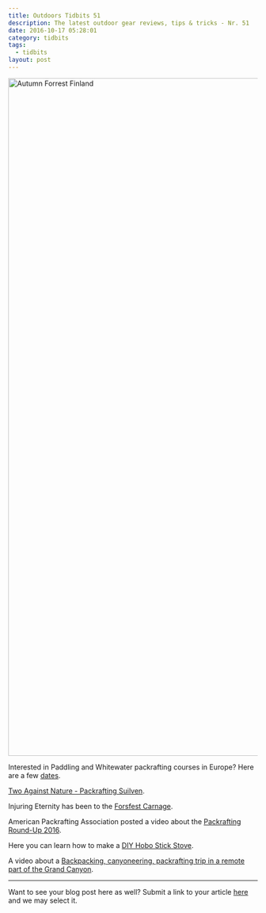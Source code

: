```yaml
---
title: Outdoors Tidbits 51
description: The latest outdoor gear reviews, tips & tricks - Nr. 51
date: 2016-10-17 05:28:01
category: tidbits
tags:
  - tidbits
layout: post
---
```

<a data-flickr-embed="true"  href="https://www.flickr.com/photos/90204224@N07/15515018692/in/photolist-yTVuXM-pCTf3y-pD1wwh-pD1xwd-ovtumV-gr7UtQ-gr85Uk-gr83Kk-durBYf-dukV8M-durrUE-durtFC-dukZ48-gMCaYa-gMCfAh-dzMRFf-dzGS9r-dzNm15-dzNoKU-dzGWRp-dzGWgg-dzGZe6-dzNqR3-dzNrCC-dzNu6h-dzH2GH" title="Autumn Forrest Finland"><img src="https://c5.staticflickr.com/4/3947/15515018692_29d8cfc469_k.jpg" width="2048" height="1367" alt="Autumn Forrest Finland"></a><script async src="//embedr.flickr.com/assets/client-code.js" charset="utf-8"></script>

Interested in Paddling and Whitewater packrafting courses in Europe? Here are a few [dates](http://www.outdooranimation.be/kalender-2017/).

[Two Against Nature - Packrafting Suilven](http://www.songofthepaddle.co.uk/forum/showthread.php?52516-Two-Against-Nature-To-Suilven-and-Beyond).

Injuring Eternity has been to the [Forsfest Carnage](https://injuringeternity.net/2016/10/11/forsfest-carnage/).

American Packrafting Association posted a video about the [Packrafting Round-Up 2016](https://vimeo.com/187153577).

Here you can learn how to make a [DIY Hobo Stick Stove](https://www.youtube.com/watch?v=bbnxtiL9anQ&feature=youtu.be).

A video about a [Backpacking, canyoneering, packrafting trip in a remote part of the Grand Canyon](https://www.youtube.com/watch?v=nQUnF-XjVbU).

---

Want to see your blog post here as well? Submit a link to your article [here](https://www.facebook.com/HikeVentures/) and we may select it.
